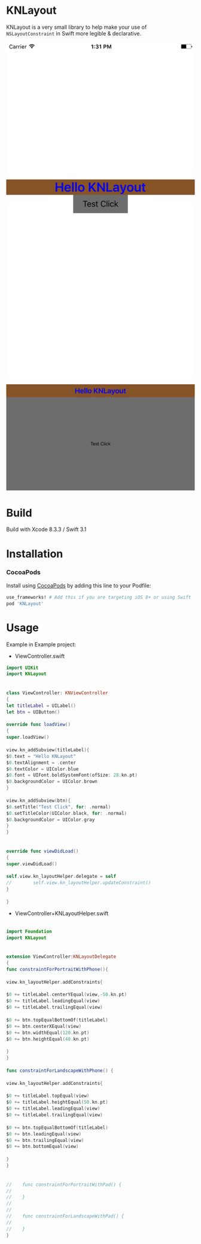 # KNLayout

KNLayout is a very small library to help make your use of `NSLayoutConstraint` in Swift more legible & declarative.

![screenshot portrait](https://github.com/taiwancek/KNLayout/blob/master/screenshot_portrait.png)


![screenshot landscape](https://github.com/taiwancek/KNLayout/blob/master/screenshot_landscape.png)


Build
=====

Build with Xcode 8.3.3 / Swift 3.1

Installation
=====
### CocoaPods
Install using [CocoaPods](http://cocoapods.org) by adding this line to your Podfile:

````ruby
use_frameworks! # Add this if you are targeting iOS 8+ or using Swift
pod 'KNLayout'  
````

Usage
=====

Example in Example project:

* ViewController.swift
```swift
import UIKit
import KNLayout


class ViewController: KNViewController
{
let titleLabel = UILabel()
let btn = UIButton()

override func loadView()
{
super.loadView()

view.kn_addSubview(titleLabel){
$0.text = "Hello KNLayout"
$0.textAlignment = .center
$0.textColor = UIColor.blue
$0.font = UIFont.boldSystemFont(ofSize: 28.kn.pt)
$0.backgroundColor = UIColor.brown
}

view.kn_addSubview(btn){
$0.setTitle("Test Click", for: .normal)
$0.setTitleColor(UIColor.black, for: .normal)
$0.backgroundColor = UIColor.gray
}
}


override func viewDidLoad()
{
super.viewDidLoad()

self.view.kn_layoutHelper.delegate = self
//        self.view.kn_layoutHelper.updateConstraint()
}

}
```

* ViewController+KNLayoutHelper.swift
```swift

import Foundation
import KNLayout


extension ViewController:KNLayoutDelegate
{
func constraintForPortraitWithPhone(){

view.kn_layoutHelper.addConstraints{

$0 += titleLabel.centerYEqual(view,-50.kn.pt)
$0 += titleLabel.leadingEqual(view)
$0 += titleLabel.trailingEqual(view)

$0 += btn.topEqualBottomOf(titleLabel)
$0 += btn.centerXEqual(view)
$0 += btn.widthEqual(120.kn.pt)
$0 += btn.heightEqual(40.kn.pt)

}
}

func constraintForLandscapeWithPhone() {

view.kn_layoutHelper.addConstraints{

$0 += titleLabel.topEqual(view)
$0 += titleLabel.heightEqual(50.kn.pt)
$0 += titleLabel.leadingEqual(view)
$0 += titleLabel.trailingEqual(view)

$0 += btn.topEqualBottomOf(titleLabel)
$0 += btn.leadingEqual(view)
$0 += btn.trailingEqual(view)
$0 += btn.bottomEqual(view)

}
}


//    func constraintForPortraitWithPad() {
//
//    }
//
//
//    func constraintForLandscapeWithPad() {
//
//    }
}

```
